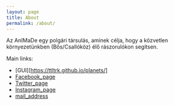 ```yaml
---
layout: page
title: About
permalink: /about/
---
```


Az AnIMaDe egy polgári társulás, aminek célja, hogy a közvetlen környezetünkben (Bős/Csallóköz) élő rászorulókon segítsen.

Main links:

- [GUI][https://ttltrk.github.io/planets/] 
- [Facebook_page](https://www.facebook.com/animadebos)
- [Twitter_page](https://twitter.com/AnIMaDe_Bos)
- [Instagram_page](http://instagram.com/an.i.ma.de)
- [mail_address](animade.org@gmail.com)
